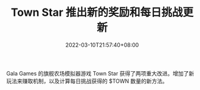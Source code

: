 ﻿---
title: "Town Star 推出新的奖励和每日挑战更新"
date: 2022-03-10T21:57:40+08:00
lastmod: 2022-03-10T16:45:40+08:00
draft: false
authors: ["Earth"]
description: "Gala Games 的旗舰农场模拟器游戏 Town Star 获得了两项重大改进。增加了新玩法来赚取机制，以及计算每日挑战获得的 $TOWN 数量的新方法。"
featuredImage: "town-star-introduces-new-rewards-and-daily-challenges-update.png"
tags: ["Virtual World","虚拟世界","Play to Earn"]
categories: ["news"]
news: ["虚拟世界"]
weight: 
lightgallery: true
pinned: false
recommend: false
recommend1: false
---

Gala Games 的旗舰农场模拟器游戏 Town Star 获得了两项重大改进。增加了新玩法来赚取机制，以及计算每日挑战获得的 $TOWN 数量的新方法。

<!--more-->

